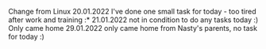 Change from Linux
20.01.2022
I've done one small task for today - too tired after work and training :*
21.01.2022
not in condition to do any tasks today :) Only came home
29.01.2022
only came home from Nasty's parents, no task for today :)